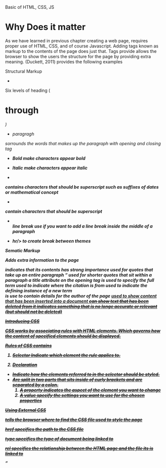 Basic of HTML, CSS, JS

# Why Does it matter
As we have learned in previous chapter creating a web page, requires proper use of HTML, CSS, and of course Javascript. Adding tags known as markup to the contents of the page does just that. Tags provide allows the browser to show the users the structure for the page by providing extra meaning. (Duckett, 2011) provides the following examples

Structural Markup

- <heading> 
Six levels of heading (<h1> through <h6>)
  
- <p> paragragh 
sorrounds the words that makes up the paragraph with opening and closing tag
  
 - <b> Bold
make characters appear bold
  
 - <i> Italic
 make characters appear italic
  
 - <sup>
contains characters that should be superscript such as suffixes of dates or mathematical concept
  
 - <sub>
 contain characters that should be superscript 
  
 - <br/> line break
  use if you want to add a line break inside the middle of a paragraph
 
 - hr/> 
  to create break between themes 
  
**Sematic Markup**
 
 Adds extra information to the page

 <strong>
 indicates that its contents has strong importance
   
 <blockquotes>
 used for quotes that take up an entire paragraph
   
 <q>
 used for shorter quotes that sit within a paragraph
   
<abbr>
  a title attribute on the opening tag is used to specify the full term
  
<cite>
used to indicate where the citation is from
  
<dfn>
used to indicate the defining instance of a new term
  
<address>
is use to contain details for the author of the page
  
<ins>
used to show content that has been inserted into a document
<del>
can show text that has been deleted from it 
  
<s>
indicates something that is no longe accurate or relevant (but should not be deleted)
  
  
 Introducing CSS 
  
 CSS works by associating rules with HTML elements. Which governs how the content of specified elements should be displayed. 
  
 Rules of CSS contains
  1. Selector
  Indicate which element the rule applies to. 
  
  2. Declaration 
  - Indicate how the elements referred to in the selector should be styled. 
  - Are split in two parts that sits inside of curly brackets and are separated by a colon.
    1. A property indicates the aspect of the element you want to change
      2. A value specify the settings you want to use for the chosen properties 
  
  Using External CSS
  
  <link>
  tells the browser where to find the CSS file used to style the page
  
  href specifies the path to the CSS file
  
  type specifies the type of document being linked to 
  
  rel specifies the relationship between the HTML page and the file its is linked to 
  
  <style>
  sits inside of the <head> element of the page. 

 CSS Selectors
    
 - Universal Selectors
  applies to all elements in the document
    
 - Type Selector 
 matches element names
    
 - Class Selector
 matches an element whose class attribues has a value that matches the one specified after the period symbol
    
 - ID Selector
 matches an element whose id attributes has a value that matches the one specified after the pound or hash symbol
    
 - Child Selectoe
 matches an element that is a direct child of another\
  
 - Descendant Selector
 mathches an element that is a descendent of another specified element
    
 - Adjacent Sibling Selector
 matches an element that is the next sibling of another
    
 - General Sibling Selector
 matches an element that is a sibling of another, although it does not have to be the directly preceding element 
  
 
  - 

